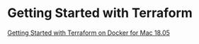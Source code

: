 # Getting Started with Terraform

[Getting Started with Terraform on Docker for Mac 18.05](https://github.com/ajeetraina/docker101/blob/master/automation/terraform/macOS/README.md)<br>
